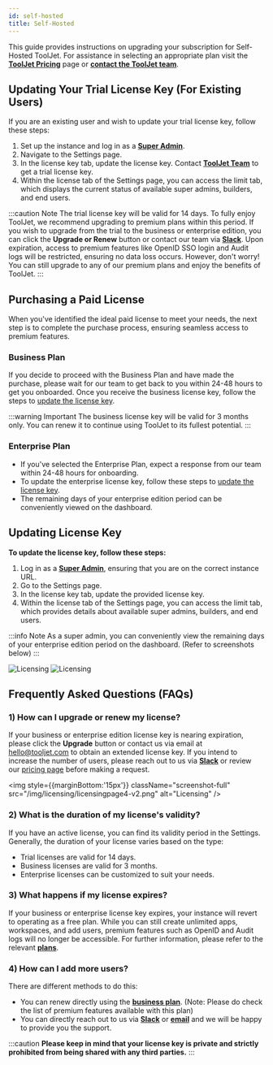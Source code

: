 ```yaml
---
id: self-hosted
title: Self-Hosted
---
```


This guide provides instructions on upgrading your subscription for Self-Hosted ToolJet. For assistance in selecting an appropriate plan visit the **[ToolJet Pricing](https://www.tooljet.com/pricing)** page or **[contact the ToolJet team](mailto:hello@tooljet.com)**.

<div style={{paddingTop:'24px'}}>

## Updating Your Trial License Key (For Existing Users)

If you are an existing user and wish to update your trial license key, follow these steps:

1. Set up the instance and log in as a **[Super Admin](/docs/Enterprise/superadmin)**.
2. Navigate to the Settings page.
3. In the license key tab, update the license key. Contact **[ToolJet Team](mailto:hello@tooljet.com)** to get a trial license key.
4. Within the license tab of the Settings page, you can access the limit tab, which displays the current status of available super admins, builders, and end users.

:::caution Note 
The trial license key will be valid for 14 days. To fully enjoy ToolJet, we recommend upgrading to premium plans within this period. If you wish to upgrade from the trial to the business or enterprise edition, you can click the **Upgrade or Renew** button or contact our team via **[Slack](https://tooljet.com/slack)**. Upon expiration, access to premium features like OpenID SSO login and Audit logs will be restricted, ensuring no data loss occurs. However, don't worry! You can still upgrade to any of our premium plans and enjoy the benefits of ToolJet.
:::

</div>

<div style={{paddingTop:'24px'}}>

## Purchasing a Paid License

When you've identified the ideal paid license to meet your needs, the next step is to complete the purchase process, ensuring seamless access to premium features.

### Business Plan

If you decide to proceed with the Business Plan and have made the purchase, please wait for our team to get back to you within 24-48 hours to get you onboarded. Once you receive the business license key, follow the steps to [update the license key](#updating-license-key).

:::warning Important
The business license key will be valid for 3 months only. You can renew it to continue using ToolJet to its fullest potential.
:::

### Enterprise Plan

- If you've selected the Enterprise Plan, expect a response from our team within 24-48 hours for onboarding.
- To update the enterprise license key, follow these steps to [update the license key](#updating-license-key).
- The remaining days of your enterprise edition period can be conveniently viewed on the dashboard.

</div>

<div style={{paddingTop:'24px'}}>

## Updating License Key

**To update the license key, follow these steps:**
1. Log in as a **[Super Admin](/docs/Enterprise/superadmin)**, ensuring that you are on the correct instance URL.
2. Go to the Settings page.
3. In the license key tab, update the provided license key.
4. Within the license tab of the Settings page, you can access the limit tab, which provides details about available super admins, builders, and end users.

:::info Note
As a super admin, you can conveniently view the remaining days of your enterprise edition period on the dashboard. (Refer to screenshots below)
:::

<img className="screenshot-full" src="/img/licensing/licensingpage2-v2.png" alt="Licensing" />

<img className="screenshot-full" src="/img/licensing/licensingpage3-v2.png" alt="Licensing" />

</div>

<div style={{paddingTop:'24px'}}>

## Frequently Asked Questions (FAQs)

### 1) How can I upgrade or renew my license?
If your business or enterprise edition license key is nearing expiration, please click the **Upgrade** button or contact us via email at hello@tooljet.com to obtain an extended license key. If you intend to increase the number of users, please reach out to us via **[Slack](https://tooljet.com/slack)** or review our [pricing page](https://www.tooljet.com/pricing) before making a request.

<img style={{marginBottom:'15px'}} className="screenshot-full" src="/img/licensing/licensingpage4-v2.png" alt="Licensing" />

### 2) What is the duration of my license's validity?
If you have an active license, you can find its validity period in the Settings. Generally, the duration of your license varies based on the type:
- Trial licenses are valid for 14 days.
- Business licenses are valid for 3 months.
- Enterprise licenses can be customized to suit your needs.

### 3) What happens if my license expires?
If your business or enterprise license key expires, your instance will revert to operating as a free plan. While you can still create unlimited apps, workspaces, and add users, premium features such as OpenID and Audit logs will no longer be accessible. For further information, please refer to the relevant **[plans](https://www.tooljet.com/pricing)**.

### 4) How can I add more users? 

There are different methods to do this:

- You can renew directly using the **[business plan](https://www.tooljet.com/pricing)**. (Note: Please do check the list of premium features available with this plan)
- You can directly reach out to us via **[Slack](https://tooljet.com/slack)** or **[email](mailto:hello@tooljet.com)** and we will be happy to provide you the support. 

:::caution
**Please keep in mind that your license key is private and strictly prohibited from being shared with any third parties.**
:::

</div>
